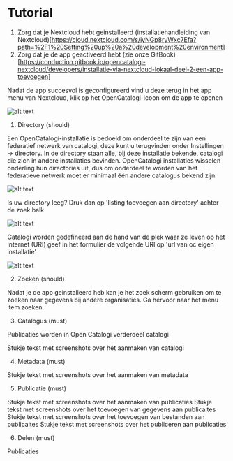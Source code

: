 # Tutorial

1. Zorg dat je Nextcloud hebt geinstalleerd (installatiehandleiding van Nextcloud)[https://cloud.nextcloud.com/s/iyNGp8ryWxc7Efa?path=%2F1%20Setting%20up%20a%20development%20environment]
2. Zorg dat je de app geactiveerd hebt (zie onze GitBook)[https://conduction.gitbook.io/opencatalogi-nextcloud/developers/installatie-via-nextcloud-lokaal-deel-2-een-app-toevoegen]

Nadat de app succesvol is geconfigureerd vind u deze terug in het app menu van Nextcloud, klik op het OpenCatalogi-icoon om de app te openen

![alt text](.gitbook/assets/nc_app_menu.png)

1. Directory (should)

Een OpenCatalogi-installatie is bedoeld om onderdeel te zijn van een federatief netwerk van catalogi, deze kunt u terugvinden onder Instellingen -> directory. In de directory staan alle, bij deze installatie bekende, catalogi die zich in andere installaties bevinden. OpenCatalogi installaties wisselen onderling hun directories uit, dus om onderdeel te worden van het federatieve netwerk moet er minimaal één andere catalogus bekend zijn.

![alt text](image.png)

Is uw directory leeg? Druk dan op 'listing toevoegen aan directory' achter de zoek balk 

![alt text](image-1.png)

Catalogi worden gedefineerd aan de hand van de plek waar ze leven op het internet (URI) geef in het formulier de volgende URI op 'url van oc eigen installatie'

![alt text](image-2.png)

2. Zoeken (should)

Nadat je de app geinstalleerd heb kan je het zoek scherm gebruiken om te zoeken naar gegevens bij andere organisaties. Ga hervoor naar het menu item zoeken. 

3. Catalogus (must)

Publicaties worden in Open Catalogi verderdeel catalogi

Stukje tekst met screenshots over het aanmaken van catalogi

4. Metadata (must)

Stukje tekst met screenshots over het aanmaken van metadata

5. Publicatie (must)

Stukje tekst met screenshots over het aanmaken van publicaties
Stukje tekst met screenshots over het toevoegen van gegevens aan publicaites
Stukje tekst met screenshots over het toevoegen van bestanden aan publicaites
Stukje tekst met screenshots over het publiceren aan publicaties

6. Delen (must)

Publicaties 
